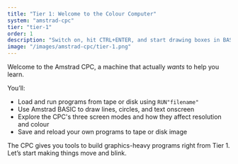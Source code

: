 ```yaml
---
title: "Tier 1: Welcome to the Colour Computer"
system: "amstrad-cpc"
tier: "tier-1"
order: 1
description: "Switch on, hit CTRL+ENTER, and start drawing boxes in BASIC. The CPC is friendlier than most — and more colourful, too."
image: "/images/amstrad-cpc/tier-1.png"
---
```


Welcome to the Amstrad CPC, a machine that actually *wants* to help you learn.

You’ll:
- Load and run programs from tape or disk using `RUN"filename"`
- Use Amstrad BASIC to draw lines, circles, and text onscreen
- Explore the CPC's three screen modes and how they affect resolution and colour
- Save and reload your own programs to tape or disk image

The CPC gives you tools to build graphics-heavy programs right from Tier 1. Let’s start making things move and blink.
